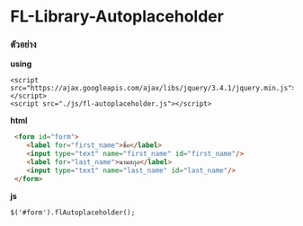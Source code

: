 FL-Library-Autoplaceholder
====================================

### ตัวอย่าง
**using**
```
<script src="https://ajax.googleapis.com/ajax/libs/jquery/3.4.1/jquery.min.js"></script>
<script src="./js/fl-autoplaceholder.js"></script>
```
**html**
```html
 <form id="form">
    <label for="first_name">ชื่อ</label>
    <input type="text" name="first_name" id="first_name"/>
    <label for="last_name">นามสกุล</label>
    <input type="text" name="last_name" id="last_name"/>
 </form>
```
**js**
```html
$('#form').flAutoplaceholder();
```
